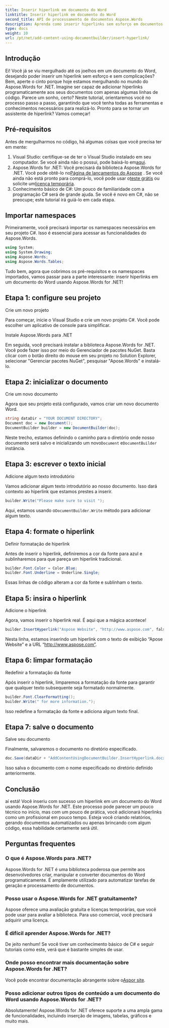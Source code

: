 ```yaml
---
title: Inserir hiperlink em documento do Word
linktitle: Inserir hiperlink em documento do Word
second_title: API de processamento de documentos Aspose.Words
description: Aprenda como inserir hiperlinks sem esforço em documentos do Word usando Aspose.Words for .NET com este guia passo a passo detalhado. Perfeito para desenvolvedores C#.
type: docs
weight: 10
url: /pt/net/add-content-using-documentbuilder/insert-hyperlink/
---
```


## Introdução

Ei! Você já se viu mergulhado até os joelhos em um documento do Word, desejando poder inserir um hiperlink sem esforço e sem complicações? Bem, aperte o cinto porque hoje estamos mergulhando no mundo do Aspose.Words for .NET. Imagine ser capaz de adicionar hiperlinks programaticamente aos seus documentos com apenas algumas linhas de código. Parece um sonho, certo? Neste tutorial, orientaremos você no processo passo a passo, garantindo que você tenha todas as ferramentas e conhecimentos necessários para realizá-lo. Pronto para se tornar um assistente de hiperlink? Vamos começar!

## Pré-requisitos

Antes de mergulharmos no código, há algumas coisas que você precisa ter em mente:

1. Visual Studio: certifique-se de ter o Visual Studio instalado em seu computador. Se você ainda não o possui, pode baixá-lo em[aqui](https://visualstudio.microsoft.com/).
2.  Aspose.Words for .NET: Você precisará da biblioteca Aspose.Words for .NET. Você pode obtê-lo no[Página de lançamentos do Aspose](https://releases.aspose.com/words/net/) . Se você ainda não está pronto para comprá-lo, você pode usar o[teste grátis](https://releases.aspose.com/) ou solicite um[licença temporária](https://purchase.aspose.com/temporary-license/).
3. Conhecimento básico de C#: Um pouco de familiaridade com a programação C# será de grande ajuda. Se você é novo em C#, não se preocupe; este tutorial irá guiá-lo em cada etapa.

## Importar namespaces

Primeiramente, você precisará importar os namespaces necessários em seu projeto C#. Isso é essencial para acessar as funcionalidades do Aspose.Words.

```csharp
using System;
using System.Drawing;
using Aspose.Words;
using Aspose.Words.Tables;
```

Tudo bem, agora que cobrimos os pré-requisitos e os namespaces importados, vamos passar para a parte interessante: inserir hiperlinks em um documento do Word usando Aspose.Words for .NET!

## Etapa 1: configure seu projeto

Crie um novo projeto

Para começar, inicie o Visual Studio e crie um novo projeto C#. Você pode escolher um aplicativo de console para simplificar.

Instale Aspose.Words para .NET

Em seguida, você precisará instalar a biblioteca Aspose.Words for .NET. Você pode fazer isso por meio do Gerenciador de pacotes NuGet. Basta clicar com o botão direito do mouse em seu projeto no Solution Explorer, selecionar "Gerenciar pacotes NuGet", pesquisar "Apose.Words" e instalá-lo.

## Etapa 2: inicializar o documento

Crie um novo documento

Agora que seu projeto está configurado, vamos criar um novo documento Word.

```csharp
string dataDir = "YOUR DOCUMENT DIRECTORY";
Document doc = new Document();
DocumentBuilder builder = new DocumentBuilder(doc);
```

 Neste trecho, estamos definindo o caminho para o diretório onde nosso documento será salvo e inicializando um novo`Document` e`DocumentBuilder` instância.

## Etapa 3: escrever o texto inicial

Adicione algum texto introdutório

Vamos adicionar algum texto introdutório ao nosso documento. Isso dará contexto ao hiperlink que estamos prestes a inserir.

```csharp
builder.Write("Please make sure to visit ");
```

 Aqui, estamos usando o`DocumentBuilder.Write` método para adicionar algum texto.

## Etapa 4: formate o hiperlink

Definir formatação de hiperlink

Antes de inserir o hiperlink, definiremos a cor da fonte para azul e sublinharemos para que pareça um hiperlink tradicional.

```csharp
builder.Font.Color = Color.Blue;
builder.Font.Underline = Underline.Single;
```

Essas linhas de código alteram a cor da fonte e sublinham o texto.

## Etapa 5: insira o hiperlink

Adicione o hiperlink

Agora, vamos inserir o hiperlink real. É aqui que a mágica acontece!

```csharp
builder.InsertHyperlink("Aspose Website", "http://www.aspose.com", falso);
```

Nesta linha, estamos inserindo um hiperlink com o texto de exibição “Apose Website” e a URL “http://www.aspose.com”.

## Etapa 6: limpar formatação

Redefinir a formatação da fonte

Após inserir o hiperlink, limparemos a formatação da fonte para garantir que qualquer texto subsequente seja formatado normalmente.

```csharp
builder.Font.ClearFormatting();
builder.Write(" for more information.");
```

Isso redefine a formatação da fonte e adiciona algum texto final.

## Etapa 7: salve o documento

Salve seu documento

Finalmente, salvaremos o documento no diretório especificado.

```csharp
doc.Save(dataDir + "AddContentUsingDocumentBuilder.InsertHyperlink.docx");
```

Isso salva o documento com o nome especificado no diretório definido anteriormente.

## Conclusão

aí está! Você inseriu com sucesso um hiperlink em um documento do Word usando Aspose.Words for .NET. Este processo pode parecer um pouco técnico no início, mas com um pouco de prática, você adicionará hiperlinks como um profissional em pouco tempo. Esteja você criando relatórios, gerando documentos automatizados ou apenas brincando com algum código, essa habilidade certamente será útil.

## Perguntas frequentes

### O que é Aspose.Words para .NET?

Aspose.Words for .NET é uma biblioteca poderosa que permite aos desenvolvedores criar, manipular e converter documentos do Word programaticamente. É amplamente utilizado para automatizar tarefas de geração e processamento de documentos.

### Posso usar o Aspose.Words for .NET gratuitamente?

Aspose oferece uma avaliação gratuita e licenças temporárias, que você pode usar para avaliar a biblioteca. Para uso comercial, você precisará adquirir uma licença.

### É difícil aprender Aspose.Words for .NET?

De jeito nenhum! Se você tiver um conhecimento básico de C# e seguir tutoriais como este, verá que é bastante simples de usar.

### Onde posso encontrar mais documentação sobre Aspose.Words for .NET?

 Você pode encontrar documentação abrangente sobre o[Aspor site](https://reference.aspose.com/words/net/).

### Posso adicionar outros tipos de conteúdo a um documento do Word usando Aspose.Words for .NET?

Absolutamente! Aspose.Words for .NET oferece suporte a uma ampla gama de funcionalidades, incluindo inserção de imagens, tabelas, gráficos e muito mais.
